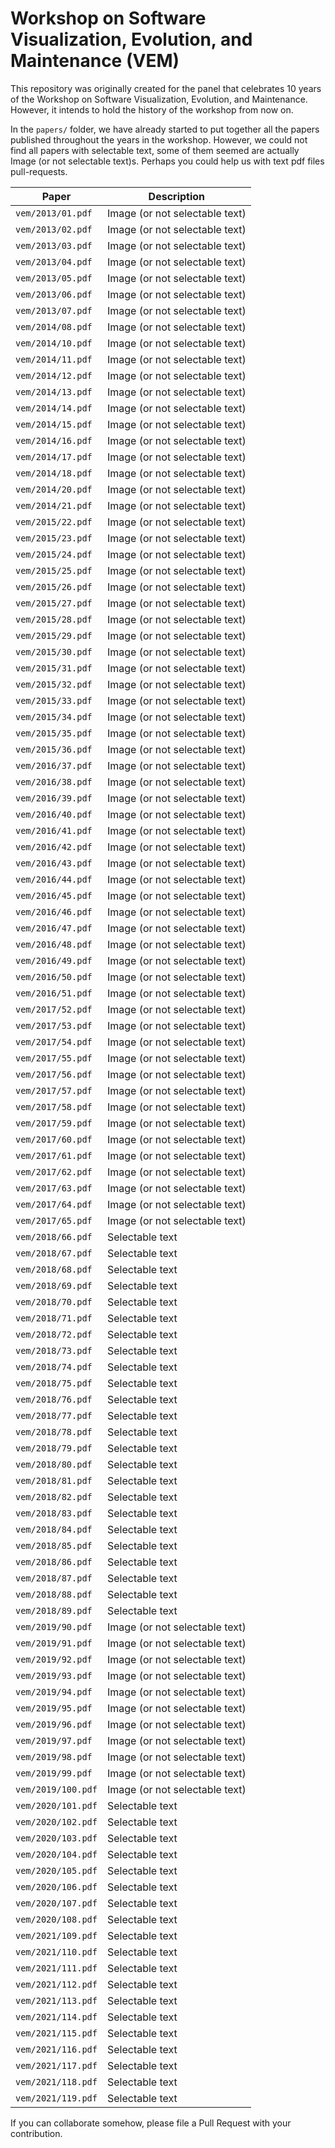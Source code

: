 # Workshop on Software Visualization, Evolution, and Maintenance (VEM)

This repository was originally created for the panel that celebrates 10 years of the Workshop on Software Visualization, Evolution, and Maintenance. However, it intends to hold the history of the workshop from now on.

In the `papers/` folder, we have already started to put together all the papers published throughout the years in the workshop. However, we could not find all papers with selectable text, some of them seemed are actually Image (or not selectable text)s. Perhaps you could help us with text pdf files pull-requests.

| Paper      | Description |
| ----------- | ----------- |
| `vem/2013/01.pdf`  | Image (or not selectable text)   |
| `vem/2013/02.pdf`  | Image (or not selectable text)   |
| `vem/2013/03.pdf`  | Image (or not selectable text)   |
| `vem/2013/04.pdf`  | Image (or not selectable text)   |
| `vem/2013/05.pdf`  | Image (or not selectable text)   |
| `vem/2013/06.pdf`  | Image (or not selectable text)   |
| `vem/2013/07.pdf`  | Image (or not selectable text)   |
| `vem/2014/08.pdf`  | Image (or not selectable text) |
| `vem/2014/10.pdf`  | Image (or not selectable text)  |
| `vem/2014/11.pdf`  | Image (or not selectable text)  |
| `vem/2014/12.pdf`  | Image (or not selectable text)  |
| `vem/2014/13.pdf`  | Image (or not selectable text)  |
| `vem/2014/14.pdf`  | Image (or not selectable text)  |
| `vem/2014/15.pdf`  | Image (or not selectable text)  |
| `vem/2014/16.pdf`  | Image (or not selectable text)  |
| `vem/2014/17.pdf`  | Image (or not selectable text)  |
| `vem/2014/18.pdf`  | Image (or not selectable text)  |
| `vem/2014/20.pdf`  | Image (or not selectable text)  |
| `vem/2014/21.pdf`  | Image (or not selectable text)  |
| `vem/2015/22.pdf`  | Image (or not selectable text)  |
| `vem/2015/23.pdf`  | Image (or not selectable text) |
| `vem/2015/24.pdf`  | Image (or not selectable text)  |
| `vem/2015/25.pdf`  | Image (or not selectable text)  |
| `vem/2015/26.pdf`  | Image (or not selectable text)  |
| `vem/2015/27.pdf`  | Image (or not selectable text)  |
| `vem/2015/28.pdf`  | Image (or not selectable text)  |
| `vem/2015/29.pdf`  | Image (or not selectable text)  |
| `vem/2015/30.pdf`  | Image (or not selectable text)  |
| `vem/2015/31.pdf`  | Image (or not selectable text)  |
| `vem/2015/32.pdf`  | Image (or not selectable text) |
| `vem/2015/33.pdf`  | Image (or not selectable text)  |
| `vem/2015/34.pdf`  | Image (or not selectable text)  |
| `vem/2015/35.pdf`  | Image (or not selectable text) |
| `vem/2015/36.pdf`  | Image (or not selectable text)  |
| `vem/2016/37.pdf`  | Image (or not selectable text)  |
| `vem/2016/38.pdf`  | Image (or not selectable text)  |
| `vem/2016/39.pdf`  | Image (or not selectable text)  |
| `vem/2016/40.pdf`  | Image (or not selectable text)  |
| `vem/2016/41.pdf`  | Image (or not selectable text)  |
| `vem/2016/42.pdf`  | Image (or not selectable text)  |
| `vem/2016/43.pdf`  | Image (or not selectable text)  |
| `vem/2016/44.pdf`  | Image (or not selectable text)  |
| `vem/2016/45.pdf`  | Image (or not selectable text)  |
| `vem/2016/46.pdf`  | Image (or not selectable text)  |
| `vem/2016/47.pdf`  | Image (or not selectable text)  |
| `vem/2016/48.pdf`  | Image (or not selectable text)  |
| `vem/2016/49.pdf`  | Image (or not selectable text)  |
| `vem/2016/50.pdf`  | Image (or not selectable text)  |
| `vem/2016/51.pdf`  | Image (or not selectable text)  |
| `vem/2017/52.pdf`  | Image (or not selectable text)  |
| `vem/2017/53.pdf`  | Image (or not selectable text)  |
| `vem/2017/54.pdf`  | Image (or not selectable text)  |
| `vem/2017/55.pdf`  | Image (or not selectable text)  |
| `vem/2017/56.pdf`  | Image (or not selectable text) |
| `vem/2017/57.pdf`  | Image (or not selectable text)  |
| `vem/2017/58.pdf`  | Image (or not selectable text)  |
| `vem/2017/59.pdf`  | Image (or not selectable text)  |
| `vem/2017/60.pdf`  | Image (or not selectable text)  |
| `vem/2017/61.pdf`  | Image (or not selectable text)  |
| `vem/2017/62.pdf`  | Image (or not selectable text)  |
| `vem/2017/63.pdf`  | Image (or not selectable text)  |
| `vem/2017/64.pdf`  | Image (or not selectable text)  |
| `vem/2017/65.pdf`  | Image (or not selectable text)  |
| `vem/2018/66.pdf`  | Selectable text |
| `vem/2018/67.pdf`  | Selectable text  |
| `vem/2018/68.pdf`  | Selectable text  |
| `vem/2018/69.pdf`  | Selectable text  |
| `vem/2018/70.pdf`  | Selectable text  |
| `vem/2018/71.pdf`  | Selectable text  |
| `vem/2018/72.pdf`  | Selectable text  |
| `vem/2018/73.pdf`  | Selectable text  |
| `vem/2018/74.pdf`  | Selectable text  |
| `vem/2018/75.pdf`  | Selectable text  |
| `vem/2018/76.pdf`  | Selectable text  |
| `vem/2018/77.pdf`  | Selectable text  |
| `vem/2018/78.pdf`  | Selectable text  |
| `vem/2018/79.pdf`  | Selectable text  |
| `vem/2018/80.pdf`  | Selectable text  |
| `vem/2018/81.pdf`  | Selectable text |
| `vem/2018/82.pdf`  | Selectable text  |
| `vem/2018/83.pdf`  | Selectable text  |
| `vem/2018/84.pdf`  | Selectable text  |
| `vem/2018/85.pdf`  | Selectable text  |
| `vem/2018/86.pdf`  | Selectable text  |
| `vem/2018/87.pdf`  | Selectable text  |
| `vem/2018/88.pdf`  | Selectable text  |
| `vem/2018/89.pdf`  | Selectable text  |
| `vem/2019/90.pdf`  | Image (or not selectable text) |
| `vem/2019/91.pdf`  | Image (or not selectable text)  |
| `vem/2019/92.pdf`  | Image (or not selectable text)  |
| `vem/2019/93.pdf`  | Image (or not selectable text)  |
| `vem/2019/94.pdf`  | Image (or not selectable text)  |
| `vem/2019/95.pdf`  | Image (or not selectable text)  |
| `vem/2019/96.pdf`  | Image (or not selectable text)  |
| `vem/2019/97.pdf`  | Image (or not selectable text)  |
| `vem/2019/98.pdf`  | Image (or not selectable text)  |
| `vem/2019/99.pdf`  | Image (or not selectable text)  |
| `vem/2019/100.pdf`  | Image (or not selectable text)  |
| `vem/2020/101.pdf`  | Selectable text  |
| `vem/2020/102.pdf`  | Selectable text  |
| `vem/2020/103.pdf`  | Selectable text |
| `vem/2020/104.pdf`  | Selectable text  |
| `vem/2020/105.pdf`  | Selectable text  |
| `vem/2020/106.pdf`  | Selectable text  |
| `vem/2020/107.pdf`  | Selectable text  |
| `vem/2020/108.pdf`  | Selectable text  |
| `vem/2021/109.pdf`  | Selectable text  |
| `vem/2021/110.pdf`  | Selectable text  |
| `vem/2021/111.pdf`  | Selectable text  |
| `vem/2021/112.pdf`  | Selectable text  |
| `vem/2021/113.pdf`  | Selectable text |
| `vem/2021/114.pdf`  | Selectable text  |
| `vem/2021/115.pdf`  | Selectable text  |
| `vem/2021/116.pdf`  | Selectable text  |
| `vem/2021/117.pdf`  | Selectable text  |
| `vem/2021/118.pdf`  | Selectable text  |
| `vem/2021/119.pdf`  | Selectable text  |


If you can collaborate somehow, please file a Pull Request with your contribution.
